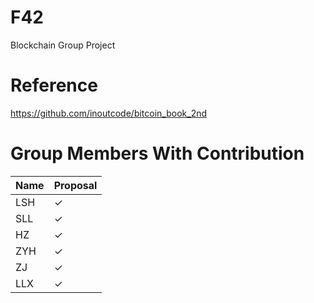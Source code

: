 # F42
Blockchain Group Project

# Reference
https://github.com/inoutcode/bitcoin_book_2nd

# Group Members With Contribution
| Name |  Proposal | 
| --- |  --- | 
| LSH | ✓|
| SLL | ✓|
| HZ | ✓|
| ZYH | ✓|
| ZJ | ✓|
| LLX | ✓|
